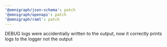 ```yaml
---
'@omnigraph/json-schema': patch
'@omnigraph/openapi': patch
'@omnigraph/raml': patch
---
```


DEBUG logs were accidentially written to the output, now it correctly prints logs to the logger not
the output
